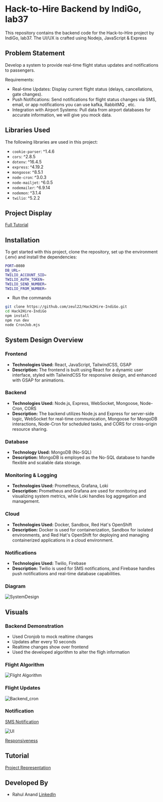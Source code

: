 # Hack-to-Hire Backend by IndiGo, lab37

This repository contains the backend code for the Hack-to-Hire project by IndiGo, lab37. The UI/UX is crafted using Nodejs, JavaScript & Express

## Problem Statement

Develop a system to provide real-time flight status updates and notifications to passengers.

Requirements:

- Real-time Updates: Display current flight status (delays, cancellations, gate
  changes).
- Push Notifications: Send notifications for flight status changes via SMS, email, or
  app notifications you can use kafka, RabbitMQ , etc.
- Integration with Airport Systems: Pull data from airport databases for accurate
  information, we will give you mock data.

## Libraries Used

The following libraries are used in this project:

- `cookie-parser`: ^1.4.6
- `cors`: ^2.8.5
- `dotenv`: ^16.4.5
- `express`: ^4.19.2
- `mongoose`: ^8.5.1
- `node-cron`: ^3.0.3
- `node-mailjet`: ^6.0.5
- `nodemailer`: ^6.9.14
- `nodemon`: ^3.1.4
- `twilio`: ^5.2.2

## Project Display

[Full Tutorial](https://www.youtube.com/watch?v=dwOOZaIta3U)

## Installation

To get started with this project, clone the repository, set up the environment (.env) and install the dependencies:

```bash
PORT=8080
DB_URL=
TWILIO_ACCOUNT_SID=
TWILIO_AUTH_TOKEN=
TWILIO_SEND_NUMBER=
TWILIO_FROM_NUMBER=
```
- Run the commands

```bash
git clone https://github.com/zeul22/Hack2Hire-IndiGo.git
cd Hack2Hire-IndiGo
npm install
npm run dev
node CronJob.mjs
```

## System Design Overview

### Frontend

- **Technologies Used:** React, JavaScript, TailwindCSS, GSAP
- **Description:** The frontend is built using React for a dynamic user interface, styled with TailwindCSS for responsive design, and enhanced with GSAP for animations.

### Backend

- **Technologies Used:** Node.js, Express, WebSocket, Mongoose, Node-Cron, CORS
- **Description:** The backend utilizes Node.js and Express for server-side logic, WebSocket for real-time communication, Mongoose for MongoDB interactions, Node-Cron for scheduled tasks, and CORS for cross-origin resource sharing.

### Database

- **Technology Used:** MongoDB (No-SQL)
- **Description:** MongoDB is employed as the No-SQL database to handle flexible and scalable data storage.

### Monitoring & Logging

- **Technologies Used:** Prometheus, Grafana, Loki
- **Description:** Prometheus and Grafana are used for monitoring and visualizing system metrics, while Loki handles log aggregation and management.

### Cloud

- **Technologies Used:** Docker, Sandbox, Red Hat's OpenShift
- **Description:** Docker is used for containerization, Sandbox for isolated environments, and Red Hat's OpenShift for deploying and managing containerized applications in a cloud environment.

### Notifications

- **Technologies Used:** Twilio, Firebase
- **Description:** Twilio is used for SMS notifications, and Firebase handles push notifications and real-time database capabilities.

### Diagram
![SystemDesign](https://github.com/user-attachments/assets/c124c26d-cffd-4ecb-b785-ba19617e4c55)


## Visuals

### Backend Demonstration 
- Used Cronjob to mock realtime changes
- Updates after every 10 seconds
- Realtime changes show over frontend
- Used the developed algorithm to alter the fligh information

### Flight Algorithm
![Flight Algorithm](https://github.com/user-attachments/assets/1411d97b-aaac-4252-bdfe-39f41f9e6b87)

### Flight Updates
![Backend_cron](https://github.com/user-attachments/assets/88309847-64b2-4bb3-9ce1-d21afee60821)

### Notification
[SMS Notification](https://github.com/user-attachments/assets/85bafe04-2072-4692-9e4c-ca710ef7bda2)


![UI](https://github.com/user-attachments/assets/4da32237-2500-4cf0-90de-a581955b2f73)


[Responsiveness](https://www.loom.com/share/1e1d3680115d46d295c5fa2025990235?sid=88d28ba1-ae06-4ea3-a651-76f17484b275)



## Tutorial

[Project Representation](https://www.youtube.com/watch?v=dwOOZaIta3U&t=120s)

## Developed By
- Rahul Anand [LinkedIn](https://www.linkedin.com/in/r-ahulanand/)
